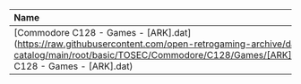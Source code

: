 |Name|Size|
|:---|---:|
|[Commodore C128 - Games - [ARK].dat](https://raw.githubusercontent.com/open-retrogaming-archive/dat-catalog/main/root/basic/TOSEC/Commodore/C128/Games/[ARK]/Commodore C128 - Games - [ARK].dat)|1164|
